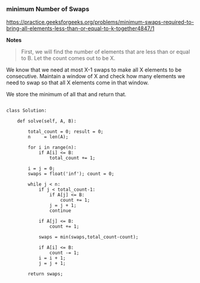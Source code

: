 ### minimum Number of Swaps 

https://practice.geeksforgeeks.org/problems/minimum-swaps-required-to-bring-all-elements-less-than-or-equal-to-k-together4847/1

**Notes**

> First, we will find the number of elements that are less than or equal to B. Let the count comes out to be X.

We know that we need at most X-1 swaps to make all X elements to be consecutive.
Maintain a window of X and check how many elements we need to swap so that all X elements come in that window.

We store the minimum of all that and return that.

```

class Solution:

    def solve(self, A, B):

        total_count = 0; result = 0;
        n     = len(A);

        for i in range(n):
            if A[i] <= B:
                total_count += 1;
        
        i = j = 0;
        swaps = float('inf'); count = 0;

        while j < n:
            if j < total_count-1:
                if A[j] <= B:
                    count += 1;
                j = j + 1;
                continue
            
            if A[j] <= B:
                count += 1;
                
            swaps = min(swaps,total_count-count);

            if A[i] <= B:
                count -= 1;
            i = i + 1;
            j = j + 1;
        
        return swaps;
        

```
